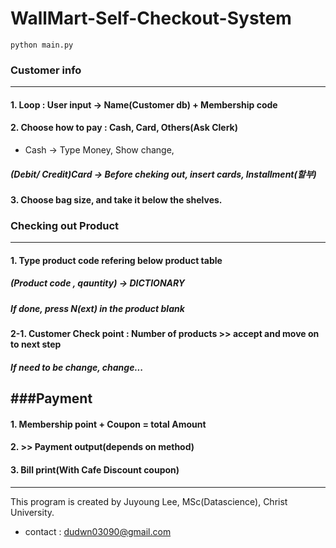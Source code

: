 # WallMart-Self-Checkout-System

```
python main.py
```

### Customer info 
--------------
#### 1. Loop : User input -> Name(Customer db) + Membership code 
#### 2. Choose how to pay : Cash, Card, Others(Ask Clerk)
* Cash -> Type Money, Show change,
##### (Debit/ Credit)Card -> Before cheking out, insert cards, Installment(할부) 
#### 3. Choose bag size, and take it below the shelves. 

### Checking out Product
--------------------
#### 1. Type product code refering below product table
##### (Product code , qauntity) -> DICTIONARY 
##### If done, press N(ext) in the product blank  
#### 2-1. Customer Check point : Number of products >> accept and move on to next step
##### If need to be change, change... 
###Payment
--------
#### 1. Membership point + Coupon = total Amount
#### 2. >> Payment output(depends on method)
#### 3. Bill print(With Cafe Discount coupon)


----------------
This program is created by Juyoung Lee, MSc(Datascience), Christ University.
* contact : <dudwn03090@gmail.com>
